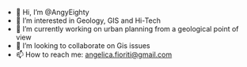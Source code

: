 - 👋 Hi, I’m @AngyEighty
- 👀 I’m interested in Geology, GIS and Hi-Tech
- 🌱 I’m currently working on urban planning from a geological point of view
- 💞️ I’m looking to collaborate on Gis issues
- 📫 How to reach me: angelica.fioriti@gmail.com

<!---
AngyEighty/AngyEighty is a ✨ special ✨ repository because its `README.md` (this file) appears on your GitHub profile.
You can click the Preview link to take a look at your changes.
--->
